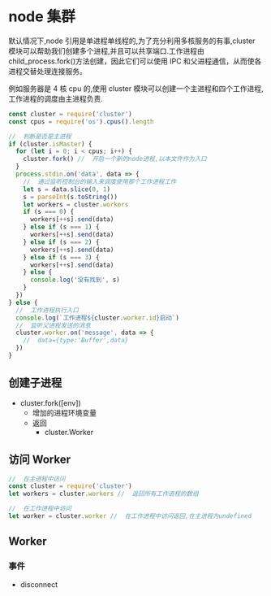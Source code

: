 # node 集群

默认情况下,node 引用是单进程单线程的,为了充分利用多核服务的有事,cluster 模块可以帮助我们创建多个进程,并且可以共享端口.工作进程由 child_process.fork()方法创建，因此它们可以使用 IPC 和父进程通信，从而使各进程交替处理连接服务。

例如服务器是 4 核 cpu 的,使用 cluster 模块可以创建一个主进程和四个工作进程,工作进程的调度由主进程负责.

```javascript
const cluster = require('cluster')
const cpus = require('os').cpus().length

//  判断是否是主进程
if (cluster.isMaster) {
  for (let i = 0; i < cpus; i++) {
    cluster.fork() //  开启一个新的node进程,以本文件作为入口
  }
  process.stdin.on('data', data => {
    //  通过监听控制台的输入来调度使用那个工作进程工作
    let s = data.slice(0, 1)
    s = parseInt(s.toString())
    let workers = cluster.workers
    if (s === 0) {
      workers[++s].send(data)
    } else if (s === 1) {
      workers[++s].send(data)
    } else if (s === 2) {
      workers[++s].send(data)
    } else if (s === 3) {
      workers[++s].send(data)
    } else {
      console.log('没有找到', s)
    }
  })
} else {
  //  工作进程执行入口
  console.log(`工作进程${cluster.worker.id}启动`)
  //  监听父进程发送的消息
  cluster.worker.on('message', data => {
    //  data={type:'Buffer',data}
  })
}
```

## 创建子进程

- cluster.fork([env])
  - 增加的进程环境变量
  - 返回
    - cluster.Worker

## 访问 Worker

```javascript
//  在主进程中访问
const cluster = require('cluster')
let workers = cluster.workers //  返回所有工作进程的数组

//  在工作进程中访问
let worker = cluster.worker //  在工作进程中访问返回,在主进程为undefined
```

## Worker

### 事件

- disconnect
